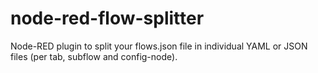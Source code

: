 # node-red-flow-splitter
Node-RED plugin to split your flows.json file in individual YAML or JSON files (per tab, subflow and config-node).
